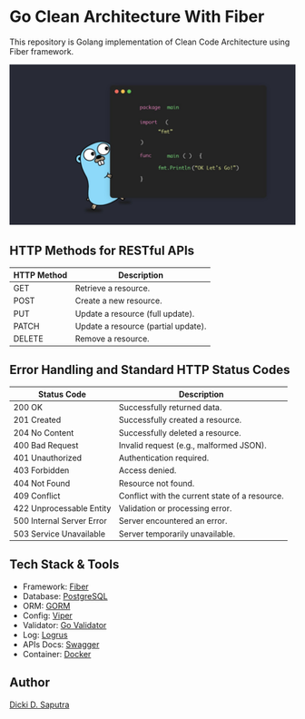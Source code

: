 # Go Clean Architecture With Fiber
<p>This repository is Golang implementation of Clean Code Architecture using Fiber framework.</p>

![Go](go.jpeg)

## HTTP Methods for RESTful APIs

| HTTP Method | Description                         |
| ----------- | ----------------------------------- |
| GET         | Retrieve a resource.                |
| POST        | Create a new resource.              |
| PUT         | Update a resource (full update).    |
| PATCH       | Update a resource (partial update). |
| DELETE      | Remove a resource.                  |

## Error Handling and Standard HTTP Status Codes

| Status Code               | Description                                       |
| ------------------------- | ------------------------------------------------- |
| 200 OK                    | Successfully returned data.                       |
| 201 Created               | Successfully created a resource.                  |
| 204 No Content            | Successfully deleted a resource.                  |
| 400 Bad Request           | Invalid request (e.g., malformed JSON).           |
| 401 Unauthorized          | Authentication required.                          |
| 403 Forbidden             | Access denied.                                    |
| 404 Not Found             | Resource not found.                               |
| 409 Conflict              | Conflict with the current state of a resource.    |
| 422 Unprocessable Entity  | Validation or processing error.                   |
| 500 Internal Server Error | Server encountered an error.                      |
| 503 Service Unavailable   | Server temporarily unavailable.                   |

## Tech Stack & Tools

- Framework: [Fiber](https://gofiber.io)
- Database: [PostgreSQL](https://github.com/go-gorm/postgres)
- ORM: [GORM](https://gorm.io)
- Config: [Viper](https://github.com/spf13/viper)
- Validator: [Go Validator](https://github.com/go-playground/validator)
- Log: [Logrus](https://github.com/sirupsen/logrus)
- APIs Docs: [Swagger](https://github.com/gofiber/swagger)
- Container: [Docker](https://www.docker.com)

## Author

[Dicki D. Saputra](http://github.com/dickidarmawansaputra)
